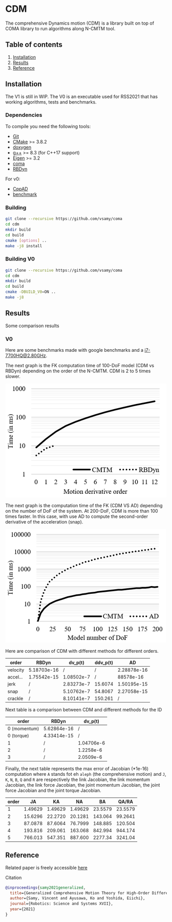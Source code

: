 # CDM

The comprehensive Dynamics motion (CDM) is a library built on top of COMA library to run algorithms along N-CMTM tool.

## Table of contents
 1. [Installation](#Installation)
 2. [Results](#Results)
 3. [Reference](#Reference)

## Installation

The V1 is still in WIP.
The V0 is an executable used for RSS2021 that has working algorithms, tests and benchmarks.

### Dependencies

To compile you need the following tools:

 * [Git]()
 * [CMake]() >= 3.8.2
 * [doxygen]()
 * [g++]() >= 8.3 (for C++17 support)
 * [Eigen](http://eigen.tuxfamily.org/index.php?title=Main_Page) >= 3.2
 * [coma](https://github.com/vsamy/coma)
 * [RBDyn](https://github.com/jrl-umi3218/RBDyn)

For v0:

 * [CppAD](https://github.com/coin-or/CppAD)
 * [benchmark](https://github.com/google/benchmark)

### Building

```sh
git clone --recursive https://github.com/vsamy/coma
cd cdm
mkdir build
cd build
cmake [options] ..
make -j8 install
```

### Building V0

```sh
git clone --recursive https://github.com/vsamy/coma
cd cdm
mkdir build
cd build
cmake -DBUILD_V0=ON ..
make -j8
```

## Results

Some comparison results

### V0

Here are some benchmarks made with google benchmarks and a i7-7700HQ@2.80GHz.

The next graph is the FK computation time of 100-DoF model (CDM vs RBDyn) depending on the order of the N-CMTM. CDM is 2 to 5 times slower.

![FK derivative order](data/fk_derivative_order.png "Computation time of forward kinematics in debug mode")

The next graph is the computation time of the FK (CDM VS AD) depending on the number of DoF of the system. At 200-DoF, CDM is more than 100 times faster. In this case, with use AD to compute the second-order derivative of the acceleration (snap).

![FK derivative order](data/fk_joint_dof.png "Computation time of forward kinematics in debug mode")

Here are comparison of CDM with different methods for different orders.

order | RBDyn | dv_p(t) | ddv_p(t) | AD
------|-------|---------|----------|---
velocity | 5.18703e-16 | / | / | 2.28878e-16
accel... | 1.75542e-15 | 1.08502e-7 | / | 88578e-16
jerk | / | 2.83273e-7 | 15.6074 | 1.50195e-15
snap | / | 5.10762e-7 | 54.8067 | 2.27058e-15
crackle | / | 8.10141e-7 | 150.261 | / 

Next table is a comparison between CDM and different methods for the ID

order | RBDyn | dv_p(t)
------|-------|--------
0 (momentum) | 5.62864e-16 | /
0 (torque) | 4.33414e-15 | /
1 | / | 1.04706e-6
2 | / | 1.2258e-6
3 | / | 2.0509e-6

Finally, the next table represents the max error of Jacobian (*1e-16) computation where `A` stands fot eh `aleph` (the comprehensive motion) and `J`, `K`, `N`, `B`, `Q` and `R` are respectively the link Jacobian, the link momentum Jacobian, the link force Jacobian, the joint momentum Jacobian, the joint force Jacobian and the joint torque Jacobian.

order | JA | KA | NA | BA | QA/RA
------|----|----|----|----|------
1 | 1.49629 | 1.49629 | 1.49629 | 23.5579 | 23.5579
2 | 15.6296 | 22.2720 | 20.1281 | 143.064 | 99.2641
3 | 87.0878 | 87.6064 | 76.7999 | 148.885 | 120.504
4 | 193.816 | 209.061 | 163.068 | 842.994 | 944.174
5 | 766.013 | 547.351 | 887.600 | 2277.34 | 3241.04

## Reference

Related paper is freely accessible [here](https://roboticsconference.org/program/papers/032/)

Citation
```bibtex
@inproceedings{samy2021generalized,
  title={Generalized Comprehensive Motion Theory for High-Order Differential Dynamics},
  author={Samy, Vincent and Ayusawa, Ko and Yoshida, Eiichi},
  journal={Robotics: Science and Systems XVII},
  year={2021}
}
```